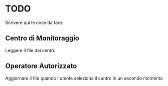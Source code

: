 # TODO
Scrivere qui le cose da fare.

## Centro di Monitoraggio
Leggere il file dei centri.

## Operatore Autorizzato
Aggiornare il file quando l'utente seleziona il centro in un secondo momento